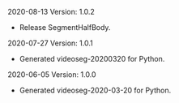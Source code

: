 2020-08-13 Version: 1.0.2
- Release SegmentHalfBody.

2020-07-27 Version: 1.0.1
- Generated videoseg-20200320 for Python.

2020-06-05 Version: 1.0.0
- Generated videoseg-2020-03-20 for Python.

